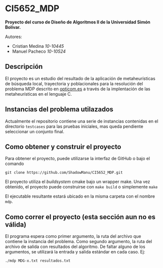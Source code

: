 # CI5652_MDP
**Proyecto del curso de Diseño de Algoritmos II de la Universidad Simón Bolívar.**

Autores:
* Cristian Medina *10-10445*
* Manuel Pacheco *10-10524*

## Descripción
El proyecto es un estudio del resultado de la aplicación de metaheurísticas de
búsqueda local, trayectoria y poblacionales para la resolución del problema
MDP descrito en [opticom.es](http://www.optsicom.es/mdp/) a través de la
implentación de las metaheurísticas en el lenguaje C.

## Instancias del problema utilazados
Actualmente el repositorio contiene una serie de instancias contenidas en el
directorio `testcases` para las pruebas iniciales, mas queda pendiente
seleccionar un conjunto final.

## Como obtener y construir el proyecto
Para obtener el proyecto, puede utilizarse la interfaz de GitHub o bajo el
comando

`git clone https://github.com/ShadowManu/CI5652_MDP.git`

El proyecto utiliza el *buildsystem* cmake bajo un wrapper make. Una vez
obtenido, el proyecto puede construirse con `make build` o simplemente `make`

El ejecutable resultante estará ubicado en la misma carpeta con el nombre `mdp`.

## Como correr el proyecto (esta sección aun no es válida)
El programa espera como primer argumento, la ruta del archivo que
contiene la instancia del problema. Como segundo argumento, la ruta del archivo
de salida con resultados del algoritmo. De faltar alguno de los argumentos, se
utilizará la entrada y salida estándar en cada caso. Ej:

`./mdp MDG-x.txt resultados.txt`
